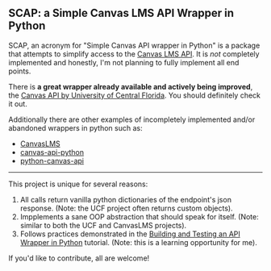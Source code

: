 SCAP: a Simple Canvas LMS API Wrapper in Python
---
SCAP, an acronym for "Simple Canvas API wrapper in Python" is a package that attempts to 
simplify access to the [Canvas LMS API](https://canvas.instructure.com/doc/api/index.html). 
It is *not* completely implemented and honestly, I'm not planning to fully implement all end points.

There is **a great wrapper already available and actively being improved**, the
[Canvas API by University of Central Florida](https://github.com/ucfopen/canvasapi). 
You should definitely check it out.

Additionally there are other examples of incompletely implemented and/or abandoned 
wrappers in python such as:
* [CanvasLMS](https://github.com/lumenlearning/python3-canvaslms-api)
* [canvas-api-python](https://github.com/dkloz/canvas-api-python)
* [python-canvas-api](https://github.com/hawesie/python-canvas-api)
---
This project is unique for several reasons:
1. All calls return vanilla python dictionaries of the endpoint's json response. (Note: the 
UCF project often returns custom objects).
2. Impplements a sane OOP abstraction that should speak for itself. (Note: similar to both the UCF 
 and CanvasLMS projects).
3. Follows practices demonstrated in the
 [Building and Testing an API Wrapper in Python](https://semaphoreci.com/community/tutorials/building-and-testing-an-api-wrapper-in-python)
 tutorial. (Note: this is a learning opportunity for me).
 
If you'd like to contribute, all are welcome!

